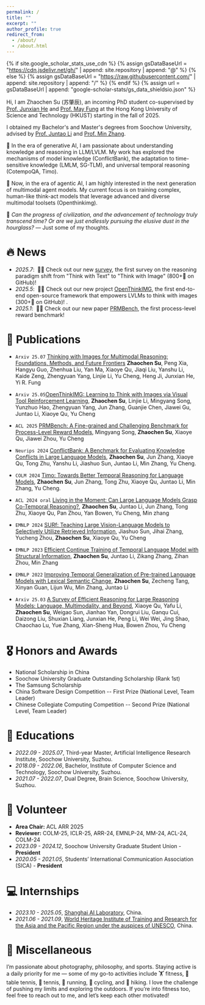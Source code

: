 ```yaml
---
permalink: /
title: ""
excerpt: ""
author_profile: true
redirect_from: 
  - /about/
  - /about.html
---
```


{% if site.google_scholar_stats_use_cdn %}
{% assign gsDataBaseUrl = "https://cdn.jsdelivr.net/gh/" | append: site.repository | append: "@" %}
{% else %}
{% assign gsDataBaseUrl = "https://raw.githubusercontent.com/" | append: site.repository | append: "/" %}
{% endif %}
{% assign url = gsDataBaseUrl | append: "google-scholar-stats/gs_data_shieldsio.json" %}

<span class='anchor' id='about-me'></span>

Hi, I am Zhaochen Su (苏肇辰), an incoming PhD student co-supervised by [Prof. Junxian He](https://jxhe.github.io/) and [Prof. May Fung](https://mayrfung.github.io/) at the Hong Kong University of Science and Technology (HKUST) starting in the fall of 2025.

I obtained my Bachelor's and Master's degrees from Soochow University, advised by [Prof. Juntao Li](https://lijuntaopku.github.io/) and [Prof. Min Zhang](https://zhangmin-nlp-ai.github.io/).

🧠 In the era of generative AI, I am passionate about understanding knowledge and reasoning in LLM/LVLM. My work has explored the mechanisms of model knowledge (ConflictBank), the adaptation to time-sensitive knowledge (LMLM, SG-TLM), and universal temporal reasoning (CotempoQA, Timo).

🤖 Now, in the era of agentic AI, I am highly interested in the next generation of multimodal agent models. My current focus is on training complex, human-like think-act models that leverage advanced and diverse multimodal toolsets (Openthinkimg).

📖 *Can the progress of civilization, and the advancement of technology truly transcend time? Or are we just endlessly pursuing the elusive dust in the hourglass?* — Just some of my thoughts.

# 🔥 News
- *2025.7*: &nbsp;🎉🎉 Check out our new [survey](https://arxiv.org/pdf/2506.23918), the first survey on the reasoning paradigm shift from "Think with Text" to "Think with Image" (800+🌟 on GitHub)! 
- *2025.5*: &nbsp;🎉🎉 Check out our new project [OpenThinkIMG](https://arxiv.org/pdf/2505.08617), the first end-to-end open-source framework that empowers LVLMs to think with images (300+🌟 on GitHub)! .
- *2025.1*: &nbsp;🎉🎉 Check out our new paper [PRMBench](https://arxiv.org/pdf/2501.03124), the first process-level reward benchmark!

# 📝 Publications 

- ``Arxiv 25.07`` [Thinking with Images for Multimodal Reasoning: Foundations, Methods, and Future Frontiers](https://arxiv.org/pdf/2506.23918) **Zhaochen Su**, Peng Xia, Hangyu Guo, Zhenhua Liu, Yan Ma, Xiaoye Qu, Jiaqi Liu, Yanshu Li, Kaide Zeng, Zhengyuan Yang, Linjie Li, Yu Cheng, Heng Ji, Junxian He, Yi R. Fung

- ``Arxiv 25.05``[OpenThinkIMG: Learning to Think with Images via Visual Tool Reinforcement Learning](https://arxiv.org/pdf/2505.08617), **Zhaochen Su**, Linjie Li, Mingyang Song, Yunzhuo Hao, Zhengyuan Yang, Jun Zhang, Guanjie Chen, Jiawei Gu, Juntao Li, Xiaoye Qu, Yu Cheng

- ``ACL 2025`` [PRMBench: A Fine-grained and Challenging Benchmark for
Process-Level Reward Models](https://arxiv.org/pdf/2501.03124), Mingyang Song, **Zhaochen Su**, Xiaoye Qu, Jiawei Zhou, Yu Cheng

- ``Neurips 2024`` [ConflictBank: A Benchmark for Evaluating Knowledge Conflicts in Large Language Models](https://arxiv.org/pdf/2408.12076), **Zhaochen Su**, Jun Zhang, Xiaoye Qu, Tong Zhu, Yanshu Li, Jiashuo Sun, Juntao Li, Min Zhang, Yu Cheng.

- ``COLM 2024`` [Timo: Towards Better Temporal Reasoning for Language Models](https://arxiv.org/pdf/2406.14192), **Zhaochen Su**, Jun Zhang, Tong Zhu, Xiaoye Qu, Juntao Li, Min Zhang, Yu Cheng.

- ``ACL 2024 oral`` [Living in the Moment: Can Large Language Models Grasp Co-Temporal Reasoning?](https://arxiv.org/pdf/2406.09072), **Zhaochen Su**, Juntao Li, Jun Zhang, Tong Zhu, Xiaoye Qu, Pan Zhou, Yan Bowen, Yu Cheng, Min zhang

- ``EMNLP 2024`` [SURf: Teaching Large Vision-Language Models to Selectively Utilize Retrieved Information](https://arxiv.org/pdf/2409.14083), Jiashuo Sun, Jihai Zhang, Yucheng Zhou, **Zhaochen Su**, Xiaoye Qu, Yu Cheng

- ``EMNLP 2023`` [Efficient Continue Training of Temporal Language Model with Structural Information](https://aclanthology.org/2023.findings-emnlp.418.pdf), **Zhaochen Su**, Juntao Li, Zikang Zhang, Zihan Zhou, Min Zhang

- ``EMNLP 2022`` [Improving Temporal Generalization of Pre-trained Language Models with Lexical Semantic Change](https://aclanthology.org/2022.emnlp-main.428.pdf), **Zhaochen Su**, Zecheng Tang, Xinyan Guan, Lijun Wu, Min Zhang, Juntao Li

- ``Arxiv 25.03`` [A Survey of Efficient Reasoning for Large Reasoning Models: Language, Multimodality, and Beyond](https://arxiv.org/pdf/2503.21614), Xiaoye Qu, Yafu Li, **Zhaochen Su**, Weigao Sun, Jianhao Yan, Dongrui Liu, Ganqu Cui, Daizong Liu, Shuxian Liang, Junxian He, Peng Li, Wei Wei, Jing Shao, Chaochao Lu, Yue Zhang, Xian-Sheng Hua, Bowen Zhou, Yu Cheng




# 🎖 Honors and Awards
- National Scholarship in China
- Soochow University Graduate Outstanding Scholarship (Rank 1st)
- The Samsung Scholarship
- China Software Design Competition -- First Prize (National Level, Team Leader)
- Chinese Collegiate Computing Competition -- Second Prize (National Level, Team Leader)

# 📖 Educations
- *2022.09 - 2025.07*, Third-year Master, Artificial Intelligence Research Institute, Soochow University, Suzhou.
- *2018.09 - 2022.06*, Bachelor, Institute of Computer Science and Technology, Soochow University, Suzhou.
- *2021.07 - 2022.07*, Dual Degree, Brain Science, Soochow University, Suzhou.

# 💁 Volunteer
- **Area Chair:** ACL ARR 2025
- **Reviewer:** COLM-25, ICLR-25, ARR-24,  EMNLP-24, MM-24, ACL-24, COLM-24
- *2023.09 - 2024.12*, Soochow University Graduate Student Union - **President**
- *2020.05 - 2021.05*, Students’ International Communication Association (SICA) - **President**



# 💻 Internships
- *2023.10 - 2025.05*, [Shanghai AI Laboratory](https://www.shlab.org.cn/), China.
- *2021.06 - 2021.09*, [World Heritage Institute of Training and Research for the Asia and the Pacific Region under the auspices of UNESCO](http://www.whitr-ap.org/), China.


# 🎨 Miscellaneous
I’m passionate about photography, philosophy, and sports. Staying active is a daily priority for me — some of my go-to activities include 🏋️ fitness, 🏓 table tennis, 🎾 tennis, 🏃 running, 🚴 cycling, and 🥾 hiking. I love the challenge of pushing my limits and exploring the outdoors. If you’re into fitness too, feel free to reach out to me, and let’s keep each other motivated!







